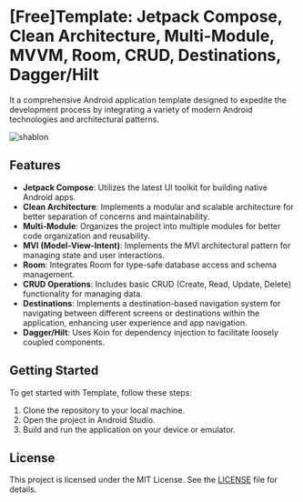 # [Free]Template: Jetpack Compose, Clean Architecture, Multi-Module, MVVM, Room, CRUD, Destinations, Dagger/Hilt

It a comprehensive Android application template designed to expedite the development process by integrating a variety of modern Android technologies and architectural patterns.


![shablon](https://github.com/wookoowooko/Free_Template_Jetpack_Compose_CleanArchitecture_MultiModule_MVI_SqlDelight_CRUD_Voyager_Koin/assets/39335061/21817d0f-5f21-4025-902c-b566f4b83a88)


## Features


- **Jetpack Compose**: Utilizes the latest UI toolkit for building native Android apps.
- **Clean Architecture**: Implements a modular and scalable architecture for better separation of concerns and maintainability.
- **Multi-Module**: Organizes the project into multiple modules for better code organization and reusability.
- **MVI (Model-View-Intent)**: Implements the MVI architectural pattern for managing state and user interactions.
- **Room**: Integrates Room for type-safe database access and schema management.
- **CRUD Operations**: Includes basic CRUD (Create, Read, Update, Delete) functionality for managing data.
- **Destinations**: Implements a destination-based navigation system for navigating between different screens or destinations within the application, enhancing user experience and app navigation.
- **Dagger/Hilt**: Uses Koin for dependency injection to facilitate loosely coupled components.

## Getting Started

To get started with Template, follow these steps:

1. Clone the repository to your local machine.
2. Open the project in Android Studio.
3. Build and run the application on your device or emulator.


## License

This project is licensed under the MIT License. See the [LICENSE](LICENSE) file for details.





